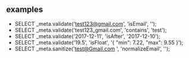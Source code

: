 ## examples
* SELECT _meta.validate('test123@gmail.com', 'isEmail', '');
* SELECT _meta.validate('test123_gmail.com', 'contains', 'test');
* SELECT _meta.validate('2017-12-11', 'isAfter', '2017-12-10');
* SELECT _meta.validate('19.5', 'isFloat', '{ "min": 7.22, "max": 9.55 }');
* SELECT _meta.sanitize('test@Gmail.com ', 'normalizeEmail', '');
